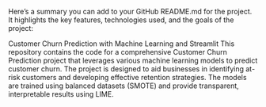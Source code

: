 Here’s a summary you can add to your GitHub README.md for the project. It highlights the key features, technologies used, and the goals of the project:

Customer Churn Prediction with Machine Learning and Streamlit
This repository contains the code for a comprehensive Customer Churn Prediction project that leverages various machine learning models to predict customer churn. The project is designed to aid businesses in identifying at-risk customers and developing effective retention strategies. The models are trained using balanced datasets (SMOTE) and provide transparent, interpretable results using LIME.
